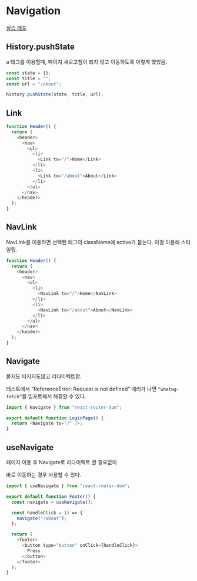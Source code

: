 # Navigation

[실습 레포](https://github.com/heyho00/routing)

## History.pushState

a 태그를 이용할때, 페이지 새로고침이 되지 않고 이동하도록 이렇게 했었음.

```js
const state = {};
const title = "";
const url = "/about";

history.pushState(state, title, url);
```

## Link

```js
function Header() {
  return (
    <header>
      <nav>
        <ul>
          <li>
            <Link to="/">Home</Link>
          </li>
          <li>
            <Link to="/about">About</Link>
          </li>
        </ul>
      </nav>
    </header>
  );
}
```

## NavLink

NavLink를 이용하면 선택된 태그의 className에 active가 붙는다. 이걸 이용해 스타일링.

```js
function Header() {
  return (
    <header>
      <nav>
        <ul>
          <li>
            <NavLink to="/">Home</NavLink>
          </li>
          <li>
            <NavLink to="/about">About</NavLink>
          </li>
        </ul>
      </nav>
    </header>
  );
}
```

## Navigate

묻지도 따지지도않고 리다이렉트함.

테스트에서 “ReferenceError: Request is not defined” 에러가 나면 `“whatwg-fetch”`를 임포트해서 해결할 수 있다.

```js
import { Navigate } from "react-router-dom";

export default function LoginPage() {
  return <Navigate to="/" />;
}
```

## useNavigate

페이지 이동 후 Navigate로 리다이렉트 할 필요없이

바로 이동하는 경우 사용할 수 있다.

```js
import { useNavigate } from "react-router-dom";

export default function Footer() {
  const navigate = useNavigate();

  const handleClick = () => {
    navigate("/about");
  };

  return (
    <footer>
      <button type="button" onClick={handleClick}>
        Press
      </button>
    </footer>
  );
}
```
